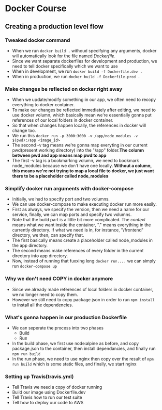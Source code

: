 # Docker Course

## Creating a production level flow

### Tweaked docker command

- When we run `docker build .` withoud specifying any arguments, docker will automatically look for the file named _Dockerfile_.
- Since we want separate dockerfiles for development and production, we need to tell docker specifically which we want to use
- When in development, we run `docker build -f Dockerfile.dev .`
- When in production, we run `docker build -f Dockerfile.prod .`

### Make changes be reflected on docker right away

- When we update/modify something in our app, we often need to recopy everything to docker container.
- To make our changes be reflected immediately after editing, we need to use docker volumn, which basically mean we're essentially gonna put references of our local folders in docker container.
- So that when changes happen locally, the references in docker will change too.
- We run this `docker run -p 3000:3000 -v /app/node_modules -v $(pwd):/app <image_id>`
- The second -v tag means we're gonna map everyting in our current pwd(present working directory) into the "/app" folder.**The column between pwd and app means map pwd to app**
- The first -v tag is a bookmarking volumn, we need to bookmark node_modules because we don't have one locally. **Without a column, this means we're not trying to map a local file to docker, we just want there to be a placeholder called node_modules**

### Simplify docker run arguments with docker-compose

- Initially, we had to specify port and two volumns.
- We can use docker-compose to make executing docker run more easily.
- First as always, we specify the version, then we need a name for our service, finally, we can map ports and specify two volumns.
- Note that the build part is a little bit more complicated. The _context_ means what we want inside the container, "." means everything in the currently directory. If what we need is in, for instance, "/frontend" directory, we then, can specify that.
- The first basically means create a placeholder called node_modules in the app directory.
- The second means make references of every folder in the current directory into app directory.
- Now, instead of running that fuxxing long `docker run....` we can simply run `docker-compose up`

### Why we don't need COPY in docker anymore

- Since we already made references of local folders in docker container, we no longer need to copy them.
- However we still need to copy package.json in order to run `npm install` to install all the dependencies.

### What's gonna happen in our production Dockerfile

- We can seperate the process into two phases
  - Build
  - Run
- In the build phase, we first use node:alpine as before, and copy package.json to the container, then install dependancies, and finally run `npm run build`
- In the run phase, we need to use nginx then copy over the result of `npm run build` which is some static files, and finally, we start nginx

### Setting up Travis(travis.yml)

- Tell Travis we need a copy of docker running
- Build our image using Dockerfile.dev
- Tell Travis how to run our test suite
- Tell how to deploy our code to AWS

